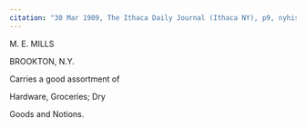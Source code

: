 ```yaml
---
citation: "30 Mar 1909, The Ithaca Daily Journal (Ithaca NY), p9, nyhistoricnewspapers.org."
---
```


M. E. MILLS

BROOKTON, N.Y.

Carries a good assortment of

Hardware, Groceries; Dry

Goods and Notions.  



